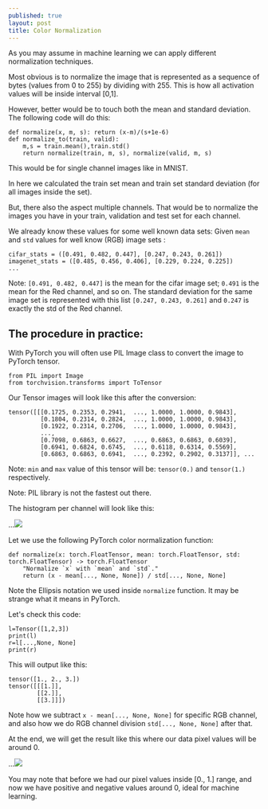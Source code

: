 ```yaml
---
published: true
layout: post
title: Color Normalization
---
```


As you may assume in machine learning we can apply different normalization techniques.

Most obvious is to normalize the image that is represented as a sequence of bytes (values from 0 to 255) by dividing with 255. This is how all activation values will be inside interval [0,1].

However, better would be to touch both the mean and standard deviation. The following code will do this:


    def normalize(x, m, s): return (x-m)/(s+1e-6)
    def normalize_to(train, valid):
        m,s = train.mean(),train.std()
        return normalize(train, m, s), normalize(valid, m, s)

This would be for single channel images like in MNIST.

In here we calculated the train set mean and train set standard deviation (for all images inside the set).

But, there also the aspect multiple channels. That would be to normalize the images you have in your train, validation and test set for each channel. 

We already know these values for some well known data sets:
Given `mean` and `std` values for well know (RGB) image sets : 

    cifar_stats = ([0.491, 0.482, 0.447], [0.247, 0.243, 0.261])
    imagenet_stats = ([0.485, 0.456, 0.406], [0.229, 0.224, 0.225])
    ...

Note: `[0.491, 0.482, 0.447]` is the mean for the cifar image set; `0.491` is the mean for the Red channel, and so on. The standard deviation for the same image set is represented with this list `[0.247, 0.243, 0.261]` and `0.247` is exactly the std of the Red channel.

## The procedure in practice:

With PyTorch you will often use PIL Image class to convert the image to PyTorch tensor. 

    from PIL import Image
    from torchvision.transforms import ToTensor
    
Our Tensor images will look like this after the conversion:

    tensor([[[0.1725, 0.2353, 0.2941,  ..., 1.0000, 1.0000, 0.9843],
             [0.1804, 0.2314, 0.2824,  ..., 1.0000, 1.0000, 0.9843],
             [0.1922, 0.2314, 0.2706,  ..., 1.0000, 1.0000, 0.9843],
             ...,
             [0.7098, 0.6863, 0.6627,  ..., 0.6863, 0.6863, 0.6039],
             [0.6941, 0.6824, 0.6745,  ..., 0.6118, 0.6314, 0.5569],
             [0.6863, 0.6863, 0.6941,  ..., 0.2392, 0.2902, 0.3137]], ...


Note: `min` and `max` value of this tensor will be: `tensor(0.)` and `tensor(1.)` respectively.

Note: PIL library is not the fastest out there.

The histogram per channel will look like this:

...![]({{site.baseurl}}/images/normalization1.png)

Let we use the following PyTorch color normalization function:

    def normalize(x: torch.FloatTensor, mean: torch.FloatTensor, std: torch.FloatTensor) -> torch.FloatTensor
        "Normalize `x` with `mean` and `std`."
        return (x - mean[..., None, None]) / std[..., None, None]
        

Note the Ellipsis notation we used inside `normalize` function. It may be strange what it means in PyTorch.

Let's check this code:

    l=Tensor([1,2,3])
    print(l)
    r=l[...,None, None]
    print(r)

This will output like this:

    tensor([1., 2., 3.])
    tensor([[[1.]],
            [[2.]],
            [[3.]]])

Note how we subtract `x - mean[..., None, None]` for specific RGB channel, and also how we do RGB channel division `std[..., None, None]` after that.

At the end, we will get the result like this where our data pixel values will be around 0.

...![]({{site.baseurl}}/images/normalization2.png)

You may note that before we had our pixel values inside [0., 1.] range, and now we have positive and negative values around 0, ideal for machine learning.